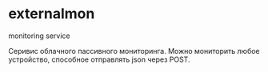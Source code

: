 # externalmon
monitoring service

Серивис облачного пассивного мониторинга. Можно мониторить любое устройство, способное отправлять json через POST.
